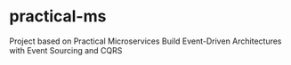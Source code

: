 # practical-ms
Project based on Practical Microservices Build Event-Driven Architectures with Event Sourcing and CQRS 

